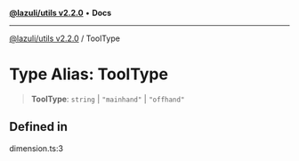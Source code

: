 [**@lazuli/utils v2.2.0**](../README.md) • **Docs**

***

[@lazuli/utils v2.2.0](../globals.md) / ToolType

# Type Alias: ToolType

> **ToolType**: `string` \| `"mainhand"` \| `"offhand"`

## Defined in

dimension.ts:3
